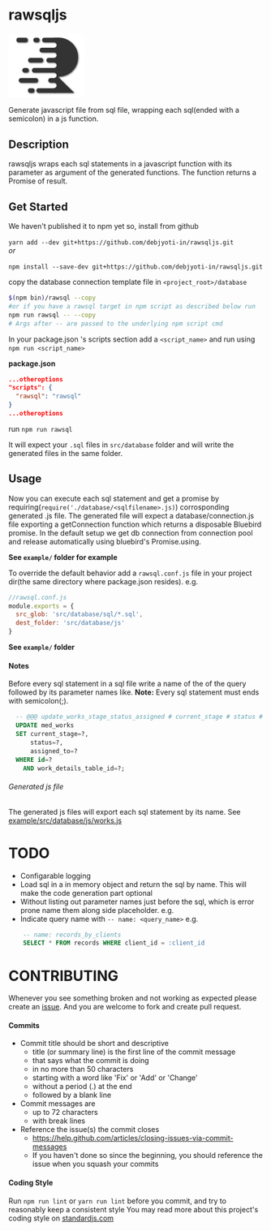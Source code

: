 # rawsqljs

<img src="logo.png" width="150px" alt="logo">

Generate javascript file from sql file, wrapping each sql(ended with a semicolon) in a js function.

## Description

rawsqljs wraps each sql statements in a javascript function with its parameter as argument of the generated functions. The function returns a Promise of result.

## Get Started

We haven't published it to npm yet so, install from github

`yarn add --dev git+https://github.com/debjyoti-in/rawsqljs.git`  
_or_

`npm install --save-dev git+https://github.com/debjyoti-in/rawsqljs.git`

copy the database connection template file in `<project_root>/database`

```bash
$(npm bin)/rawsql --copy
#or if you have a rawsql target in npm script as described below run
npm run rawsql -- --copy
# Args after -- are passed to the underlying npm script cmd
```

In your package.json 's scripts section add a `<script_name>` and run using `npm run <script_name>`

**package.json**
```json
...otheroptions
"scripts": {
  "rawsql": "rawsql"
}
...otheroptions
```
run
`npm run rawsql`

It will expect your `.sql` files in `src/database` folder and will write the generated files in the same folder.

## Usage

Now you can execute each sql statement and get a promise by requiring(`require('./database/<sqlfilename>.js)`) corrosponding generated .js file.
The generated file will expect a database/connection.js file exporting a getConnection function which returns a disposable Bluebird promise. In the default setup we get db connection from connection pool and release automatically using bluebird's Promise.using.


**See `example/` folder for example**


To override the default behavior add a `rawsql.conf.js` file in your project dir(the same directory where package.json resides).
e.g.

```js
//rawsql.conf.js
module.exports = {
  src_glob: 'src/database/sql/*.sql',
  dest_folder: 'src/database/js'
}
```

**See `example/` folder**

#### Notes

Before every sql statement in a sql file write a name of the of the query 
followed by its parameter names like.
**Note:** Every sql statement must ends with semicolon(;).

```sql
  -- @@@ update_works_stage_status_assigned # current_stage # status # assigned_to # id # work_details_table_id
  UPDATE med_works
  SET current_stage=?,
      status=?,
      assigned_to=?
  WHERE id=?
    AND work_details_table_id=?;
```

###### Generated js file

The generated js files will export each sql statement by its name.
See [example/src/database/js/works.js](https://github.com/debjyoti-in/rawsqljs/src/master/example/src/database/js/works.js#L5)


# TODO

  + Configarable logging
  + Load sql in a in memory object and return the sql by name.
      This will make the code generation part optional
  + Without listing out parameter names just before the sql, which is error prone
      name them along side placeholder. e.g.
  + Indicate query name with `-- name: <query_name>` e.g.
```sql
    -- name: records_by_clients
    SELECT * FROM records WHERE client_id = :client_id
```

# CONTRIBUTING

Whenever you see something broken and not working as expected please create an [issue](https://github.com/debjyoti-in/rawsqljs/issues).
And you are welcome to fork and create pull request.

#### Commits

- Commit title should be short and descriptive
  + title (or summary line) is the first line of the commit message
  + that says what the commit is doing
  + in no more than 50 characters
  + starting with a word like 'Fix' or 'Add' or 'Change'
  + without a period (.) at the end
  + followed by a blank line
- Commit messages are
  + up to 72 characters
  + with break lines
- Reference the issue(s) the commit closes
  + https://help.github.com/articles/closing-issues-via-commit-messages
  + If you haven't done so since the beginning, you should reference the issue when you squash your commits

#### Coding Style

Run `npm run lint` or `yarn run lint` before you commit, and try to reasonably keep a consistent style
You may read more about this project's coding style on [standardjs.com](https://standardjs.com/rules.html)